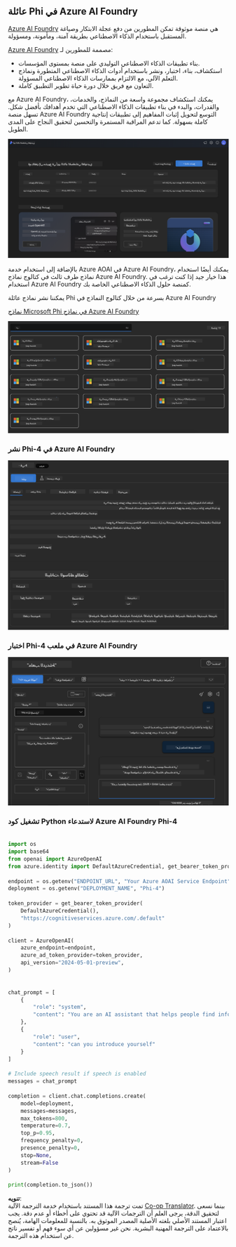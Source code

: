 <!--
CO_OP_TRANSLATOR_METADATA:
{
  "original_hash": "3ae21dc5554e888defbe57946ee995ee",
  "translation_date": "2025-05-07T10:39:02+00:00",
  "source_file": "md/01.Introduction/02/03.AzureAIFoundry.md",
  "language_code": "ar"
}
-->
## عائلة Phi في Azure AI Foundry

[Azure AI Foundry](https://ai.azure.com) هي منصة موثوقة تمكن المطورين من دفع عجلة الابتكار وصياغة المستقبل باستخدام الذكاء الاصطناعي بطريقة آمنة، ومأمونة، ومسؤولة.

[Azure AI Foundry](https://ai.azure.com) مصممة للمطورين لـ:

- بناء تطبيقات الذكاء الاصطناعي التوليدي على منصة بمستوى المؤسسات.
- استكشاف، بناء، اختبار، ونشر باستخدام أدوات الذكاء الاصطناعي المتطورة ونماذج التعلم الآلي، مع الالتزام بممارسات الذكاء الاصطناعي المسؤولة.
- التعاون مع فريق خلال دورة حياة تطوير التطبيق كاملة.

مع Azure AI Foundry، يمكنك استكشاف مجموعة واسعة من النماذج، والخدمات، والقدرات، والبدء في بناء تطبيقات الذكاء الاصطناعي التي تخدم أهدافك بأفضل شكل. تسهل منصة Azure AI Foundry التوسع لتحويل إثبات المفاهيم إلى تطبيقات إنتاجية كاملة بسهولة. كما تدعم المراقبة المستمرة والتحسين لتحقيق النجاح على المدى الطويل.

![portal](../../../../../translated_images/AIFoundryPorral.6b1094b101dd499e32f2b018f2dabab4b287dc776bd01f41853404af0d6faf30.ar.png)

بالإضافة إلى استخدام خدمة Azure AOAI في Azure AI Foundry، يمكنك أيضًا استخدام نماذج طرف ثالث في كتالوج نماذج Azure AI Foundry. هذا خيار جيد إذا كنت ترغب في استخدام Azure AI Foundry كمنصة حلول الذكاء الاصطناعي الخاصة بك.

يمكننا نشر نماذج عائلة Phi بسرعة من خلال كتالوج النماذج في Azure AI Foundry

[نماذج Microsoft Phi في نماذج Azure AI Foundry](https://ai.azure.com/explore/models/?selectedCollection=phi)

![ModelCatalog](../../../../../translated_images/AIFoundryModelCatalog.3923945fa7be5b5f080fff2eb8b74369dd7459803eac5963ca145d01adbbc94c.ar.png)

### **نشر Phi-4 في Azure AI Foundry**

![Phi4](../../../../../translated_images/AIFoundryPhi4.eece9ddb0d817a033c3466b60b8d59aec1fbc4c2ea521c039e3f378d747ed6b6.ar.png)

### **اختبار Phi-4 في ملعب Azure AI Foundry**

![Playground](../../../../../translated_images/AIFoundryPlayground.193b81a9e472c5d1bbbab46dce575decb6577f7e306a022bc785a72bbffccca1.ar.png)

### **تشغيل كود Python لاستدعاء Azure AI Foundry Phi-4**

```python

import os  
import base64
from openai import AzureOpenAI  
from azure.identity import DefaultAzureCredential, get_bearer_token_provider  
        
endpoint = os.getenv("ENDPOINT_URL", "Your Azure AOAI Service Endpoint")  
deployment = os.getenv("DEPLOYMENT_NAME", "Phi-4")  
      
token_provider = get_bearer_token_provider(  
    DefaultAzureCredential(),  
    "https://cognitiveservices.azure.com/.default"  
)  
  
client = AzureOpenAI(  
    azure_endpoint=endpoint,  
    azure_ad_token_provider=token_provider,  
    api_version="2024-05-01-preview",  
)  
  

chat_prompt = [
    {
        "role": "system",
        "content": "You are an AI assistant that helps people find information."
    },
    {
        "role": "user",
        "content": "can you introduce yourself"
    }
] 
    
# Include speech result if speech is enabled  
messages = chat_prompt 

completion = client.chat.completions.create(  
    model=deployment,  
    messages=messages,
    max_tokens=800,  
    temperature=0.7,  
    top_p=0.95,  
    frequency_penalty=0,  
    presence_penalty=0,
    stop=None,  
    stream=False  
)  
  
print(completion.to_json())  

```

**تنويه**:  
تمت ترجمة هذا المستند باستخدام خدمة الترجمة الآلية [Co-op Translator](https://github.com/Azure/co-op-translator). بينما نسعى لتحقيق الدقة، يرجى العلم أن الترجمات الآلية قد تحتوي على أخطاء أو عدم دقة. يجب اعتبار المستند الأصلي بلغته الأصلية المصدر الموثوق به. بالنسبة للمعلومات الهامة، يُنصح بالاعتماد على الترجمة المهنية البشرية. نحن غير مسؤولين عن أي سوء فهم أو تفسير ناتج عن استخدام هذه الترجمة.